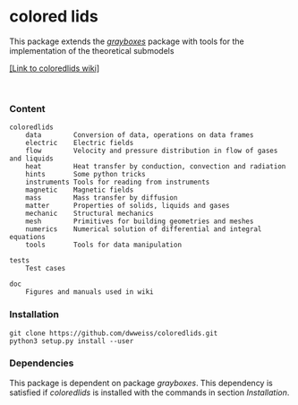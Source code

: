 # colored lids

This package extends the [_grayboxes_](https://github.com/dwweiss/grayBoxes/wiki) package with tools for the implementation of the theoretical submodels

[[Link to coloredlids wiki]](https://github.com/dwweiss/coloredlids/wiki)



<br>

### Content

    coloredlids
        data        Conversion of data, operations on data frames
        electric    Electric fields
        flow        Velocity and pressure distribution in flow of gases and liquids
        heat        Heat transfer by conduction, convection and radiation
        hints       Some python tricks
        instruments Tools for reading from instruments
        magnetic    Magnetic fields
        mass        Mass transfer by diffusion
        matter      Properties of solids, liquids and gases
        mechanic    Structural mechanics
        mesh        Primitives for building geometries and meshes
        numerics    Numerical solution of differential and integral equations
        tools       Tools for data manipulation
        
    tests
        Test cases

    doc
        Figures and manuals used in wiki

### Installation

    git clone https://github.com/dwweiss/coloredlids.git  
    python3 setup.py install --user

### Dependencies

This package is dependent on package _grayboxes_. This dependency is satisfied if _coloredlids_ is installed with the commands in section _Installation_.

